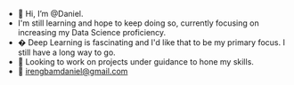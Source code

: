 - 👋 Hi, I’m @Daniel.
- I'm still learning and hope to keep doing so, currently focusing on increasing my Data Science proficiency.
- �  Deep Learning is fascinating and I'd like that to be my primary focus. I still have a long way to go.
- 💞 Looking to work on projects under guidance to hone my skills. 
- 📧 irengbamdaniel@gmail.com

<!---
IRENGBAM/IRENGBAM is a ✨ special ✨ repository because its `README.md` (this file) appears on your GitHub profile.
You can click the Preview link to take a look at your changes.
--->
